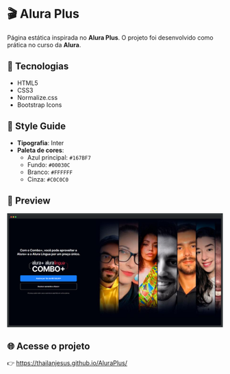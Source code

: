 # 🎬 Alura Plus 

Página estática inspirada no **Alura Plus**.
O projeto foi desenvolvido como prática no curso da **Alura**.

## 🚀 Tecnologias
- HTML5
- CSS3
- Normalize.css
- Bootstrap Icons

## 🎨 Style Guide
- **Tipografia**: Inter
- **Paleta de cores**:  
  - Azul principal: `#167BF7`  
  - Fundo: `#00030C`  
  - Branco: `#FFFFFF`  
  - Cinza: `#C0C0C0`  

## 📸 Preview
![preview do site](assets/images/preview.png)

## 🌐 Acesse o projeto
👉 https://thailanjesus.github.io/AluraPlus/
